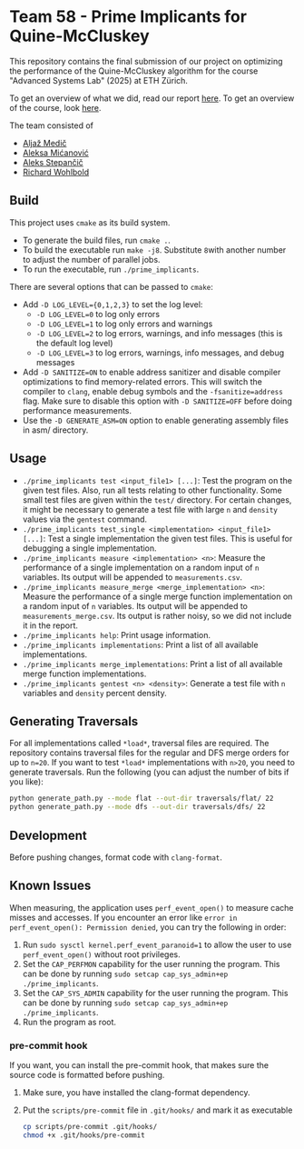 # Team 58 - Prime Implicants for Quine-McCluskey

This repository contains the final submission of our project on optimizing the performance of the Quine-McCluskey algorithm for the course "Advanced Systems Lab" (2025) at ETH Zürich.

To get an overview of what we did, read our report [here](report.pdf).
To get an overview of the course, look [here](https://acl.inf.ethz.ch/teaching/fastcode/2025/).

The team consisted of 

- [Aljaž Medič](https://github.com/aljazmedic)
- [Aleksa Mićanović](https://github.com/AkileePikilee)
- [Aleks Stepančič](https://github.com/aleksgorica)
- [Richard Wohlbold](https://github.com/rgwohlbold)

## Build

This project uses `cmake` as its build system.

- To generate the build files, run `cmake .`.
- To build the executable run `make -j8`. Substitute `8`with another number to adjust the number of parallel jobs.
- To run the executable, run `./prime_implicants`.

There are several options that can be passed to `cmake`:

- Add `-D LOG_LEVEL={0,1,2,3}` to set the log level:
  - `-D LOG_LEVEL=0` to log only errors
  - `-D LOG_LEVEL=1` to log only errors and warnings
  - `-D LOG_LEVEL=2` to log errors, warnings, and info messages (this is the default log level)
  - `-D LOG_LEVEL=3` to log errors, warnings, info messages, and debug messages
- Add `-D SANITIZE=ON` to enable address sanitizer and disable compiler optimizations to find memory-related errors. This will switch the compiler to `clang`, enable debug symbols and the `-fsanitize=address` flag.
Make sure to disable this option with `-D SANITIZE=OFF` before doing performance measurements.
- Use the `-D GENERATE_ASM=ON` option to enable generating assembly files in asm/ directory.

## Usage

- `./prime_implicants test <input_file1> [...]`: Test the program on the given test files. Also, run all tests relating to other functionality. Some small test files are given within the `test/` directory. For certain changes, it might be necessary to generate a test file with large `n` and `density` values via the `gentest` command.
- `./prime_implicants test_single <implementation> <input_file1> [...]`: Test a single implementation the given test files. This is useful for debugging a single implementation.
- `./prime_implicants measure <implementation> <n>`: Measure the performance of a single implementation on a random input of `n` variables. Its output will be appended to `measurements.csv`.
- `./prime_implicants measure_merge <merge_implementation> <n>`: Measure the performance of a single merge function implementation on a random input of `n` variables. Its output will be appended to `measurements_merge.csv`. Its output is rather noisy, so we did not include it in the report.
- `./prime_implicants help`: Print usage information.
- `./prime_implicants implementations`: Print a list of all available implementations.
- `./prime_implicants merge_implementations`: Print a list of all available merge function implementations.
- `./prime_implicants gentest <n> <density>`: Generate a test file with `n` variables and `density` percent density.

## Generating Traversals

For all implementations called `*load*`, traversal files are required.
The repository contains traversal files for the regular and DFS merge orders for up to `n=20`.
If you want to test `*load*` implementations with `n>20`, you need to generate traversals.
Run the following (you can adjust the number of bits if you like):

```sh
python generate_path.py --mode flat --out-dir traversals/flat/ 22
python generate_path.py --mode dfs --out-dir traversals/dfs/ 22
```

## Development

Before pushing changes, format code with `clang-format`.

## Known Issues

When measuring, the application uses `perf_event_open()` to measure cache misses and accesses.
If you encounter an error like `error in perf_event_open(): Permission denied`, you can try the following in order:

1. Run `sudo sysctl kernel.perf_event_paranoid=1` to allow the user to use `perf_event_open()` without root privileges.
1. Set the `CAP_PERFMON` capability for the user running the program. This can be done by running `sudo setcap cap_sys_admin+ep ./prime_implicants`.
1. Set the `CAP_SYS_ADMIN` capability for the user running the program. This can be done by running `sudo setcap cap_sys_admin+ep ./prime_implicants`.
1. Run the program as root.

### pre-commit hook

If you want, you can install the pre-commit hook, that makes sure the source code is formatted before pushing.

1. Make sure, you have installed the clang-format dependency.

2. Put the `scripts/pre-commit` file in `.git/hooks/` and mark it as executable

   ```bash
   cp scripts/pre-commit .git/hooks/
   chmod +x .git/hooks/pre-commit
   ```
